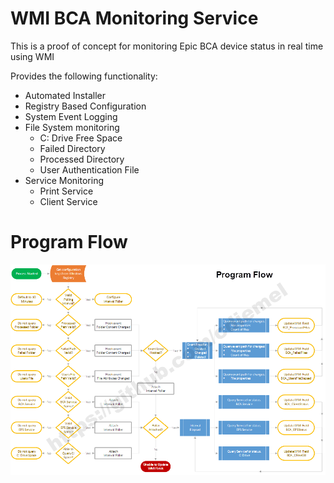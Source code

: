 # WMI BCA Monitoring Service
This is a proof of concept for monitoring Epic BCA device status in real time using WMI

Provides the following functionality:
- Automated Installer
- Registry Based Configuration
- System Event Logging
- File System monitoring
  - C: Drive Free Space
  - Failed Directory
  - Processed Directory
  - User Authentication File
- Service Monitoring
  - Print Service
  - Client Service
 
# Program Flow
![Program Flow](https://raw.githubusercontent.com/cdiemel/WMIBCAMonitoring/main/program_flow.png)
